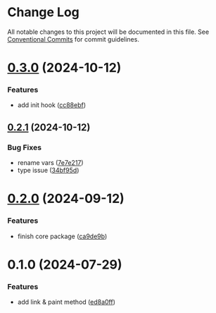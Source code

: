 # Change Log

All notable changes to this project will be documented in this file.
See [Conventional Commits](https://conventionalcommits.org) for commit guidelines.

# [0.3.0](https://github.com/miserylee/cmdx/compare/v0.2.1...v0.3.0) (2024-10-12)

### Features

* add init hook ([cc88ebf](https://github.com/miserylee/cmdx/commit/cc88ebf021af2be3988d21a2a5b9c675a519e5bc))

## [0.2.1](https://github.com/miserylee/cmdx/compare/v0.2.0...v0.2.1) (2024-10-12)

### Bug Fixes

* rename vars ([7e7e217](https://github.com/miserylee/cmdx/commit/7e7e217bc73089072e9aebf2c093f85506dbe3d1))
* type issue ([34bf95d](https://github.com/miserylee/cmdx/commit/34bf95de82bfdd84faa625427098bd9a082bb986))

# [0.2.0](https://github.com/miserylee/cmdx/compare/v0.1.0...v0.2.0) (2024-09-12)

### Features

* finish core package ([ca9de9b](https://github.com/miserylee/cmdx/commit/ca9de9b4f2e380b965527f4949281b84c04be738))

# 0.1.0 (2024-07-29)

### Features

* add link & paint method ([ed8a0ff](https://github.com/miserylee/cmdx/commit/ed8a0ff3c108586b97748a9e28902cf01e353c68))
